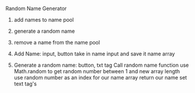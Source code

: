Random Name Generator

1. add names to name pool
2. generate a random name
3. remove a name from the name pool

1. Add Name: input, button
    take in name input and save it name array
2. Generate a random name: button, txt tag
    Call random name function
        use Math.random to get random number between 1 and new array length
        use random number as an index for our name array
        return our name
    set text tag's
